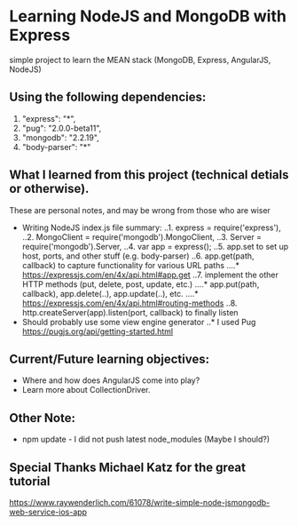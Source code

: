 # Learning NodeJS and MongoDB with Express

simple project to learn the MEAN stack (MongoDB, Express, AngularJS, NodeJS)


## Using the following dependencies:
1. "express": "*",
2. "pug": "2.0.0-beta11",
3. "mongodb": "2.2.19",
4. "body-parser": "*"

## What I learned from this project (technical detials or otherwise).

These are personal notes, and may be wrong from those who are wiser

* Writing NodeJS index.js file summary:
..1. express = require('express'),
..2. MongoClient = require('mongodb').MongoClient,
..3. Server = require('mongodb').Server,
..4. var app = express();
..5. app.set to set up host, ports, and other stuff (e.g. body-parser)
..6. app.get(path, callback) to capture functionality for various URL paths
....* https://expressjs.com/en/4x/api.html#app.get
..7. implement the other HTTP methods (put, delete, post, update, etc.)
....* app.put(path, callback), app.delete(..), app.update(..), etc.
....* https://expressjs.com/en/4x/api.html#routing-methods
..8. http.createServer(app).listen(port, callback) to finally listen
* Should probably use some view engine generator
..* I used Pug https://pugjs.org/api/getting-started.html

## Current/Future learning objectives:
* Where and how does AngularJS come into play?
* Learn more about CollectionDriver.
 
## Other Note:
* npm update - I did not push latest node_modules (Maybe I should?)

## Special Thanks Michael Katz for the great tutorial
https://www.raywenderlich.com/61078/write-simple-node-jsmongodb-web-service-ios-app